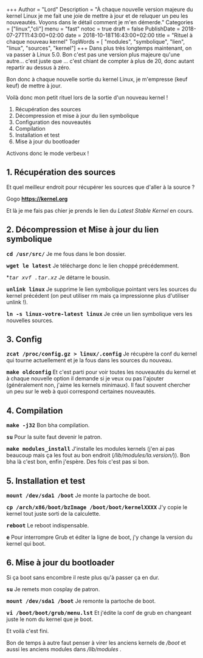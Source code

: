 +++
Author = "Lord"
Description = "À chaque nouvelle version majeure du kernel Linux je me fait une joie de mettre à jour et de reluquer un peu les nouveautés. Voyons dans le détail comment je m'en démerde."
Categories = ["linux","cli"]
menu = "fast"
notoc = true
draft = false
PublishDate = 2018-07-27T11:43:00+02:00
date = 2018-10-18T16:43:00+02:00
title = "Rituel à chaque nouveau kernel"
TopWords = [  "modules", "symbolique", "lien", "linux", "sources", "kernel"]
+++
Dans plus très longtemps maintenant, on va passer à Linux 5.0.
Bon c'est pas une version plus majeure qu'une autre… c'est juste que … c'est chiant de compter à plus de 20, donc autant repartir au dessus à zéro.

Bon donc à chaque nouvelle sortie du kernel Linux, je m'empresse (keuf keuf) de mettre à jour.

Voilà donc mon petit rituel lors de la sortie d'un nouveau kernel !

  1. Récupération des sources
  2. Décompression et mise à jour du lien symbolique
  3. Configuration des nouveautés
  4. Compilation
  5. Installation et test
  6. Mise à jour du bootloader

Activons donc le mode verbeux !

## 1. Récupération des sources
Et quel meilleur endroit pour récupérer les sources que d'aller à la source ?

Gogo **https://kernel.org**

Et là je me fais pas chier je prends le lien du *Latest Stable Kernel* en cours.

## 2. Décompression et Mise à jour du lien symbolique

**<samp>cd /usr/src/</samp>**
Je me fous dans le bon dossier.

**<samp>wget le latest</samp>**
Je télécharge donc le lien choppé précédemment.

**<samp>tar xvf *.tar.xz</samp>**
Je détarre le bousin.

**<samp>unlink linux</samp>**
Je supprime le lien symbolique pointant vers les sources du kernel précédent (on peut utiliser rm mais ça impressionne plus d'utiliser unlink !).

**<samp>ln -s linux-votre-latest linux</samp>**
Je crée un lien symbolique vers les nouvelles sources.

## 3. Config

**<samp>zcat /proc/config.gz > linux/.config</samp>**
Je récupère la conf du kernel qui tourne actuellement et je la fous dans les sources du nouveau.

**<samp>make oldconfig</samp>**
Et c'est parti pour voir toutes les nouveautés du kernel et à chaque nouvelle option il demande si je veux ou pas l'ajouter (généralement non, j'aime les kernels minimaux).
Il faut souvent chercher un peu sur le web à quoi correspond certaines nouveautés.

## 4. Compilation
**<samp>make -j32</samp>**
Bon bha compilation.

**<samp>su</samp>**
Pour la suite faut devenir le patron.

**<samp>make modules_install</samp>**
J'installe les modules kernels (j'en ai pas beaucoup mais ça les fout au bon endroit (*/lib/modules/la.version/*)).
Bon bha là c'est bon, enfin j'espère.
Des fois c'est pas si bon.

## 5. Installation et test

**<samp>mount /dev/sda1 /boot</samp>**
Je monte la partoche de boot.

**<samp>cp /arch/x86/boot/bzImage /boot/boot/kernelXXXX</samp>**
J'y copie le kernel tout juste sorti de la calculette.

**<samp>reboot</samp>**
Le reboot indispensable.

**<samp>e</samp>**
Pour interrompre Grub et éditer la ligne de boot, j'y change la version du kernel qui boot.

## 6. Mise à jour du bootloader
Si ça boot sans encombre il reste plus qu'à passer ça en dur.

**<samp>su</samp>**
Je remets mon cosplay de patron.

**<samp>mount /dev/sda1 /boot</samp>**
Je remonte la partoche de boot.

**<samp>vi /boot/boot/grub/menu.lst</samp>**
Et j'édite la conf de grub en changeant juste le nom du kernel que je boot.

Et voilà c'est fini.

Bon de temps à autre faut penser à virer les anciens kernels de */boot* et aussi les anciens modules dans */lib/modules* .
